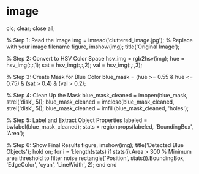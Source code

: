 # image
clc;
clear;
close all;

% Step 1: Read the Image
img = imread('cluttered_image.jpg'); % Replace with your image filename
figure, imshow(img);
title('Original Image');

% Step 2: Convert to HSV Color Space
hsv_img = rgb2hsv(img);
hue = hsv_img(:,:,1);
sat = hsv_img(:,:,2);
val = hsv_img(:,:,3);

% Step 3: Create Mask for Blue Color
blue_mask = (hue >= 0.55 & hue <= 0.75) & (sat > 0.4) & (val > 0.2);

% Step 4: Clean Up the Mask
blue_mask_cleaned = imopen(blue_mask, strel('disk', 5));
blue_mask_cleaned = imclose(blue_mask_cleaned, strel('disk', 5));
blue_mask_cleaned = imfill(blue_mask_cleaned, 'holes');

% Step 5: Label and Extract Object Properties
labeled = bwlabel(blue_mask_cleaned);
stats = regionprops(labeled, 'BoundingBox', 'Area');

% Step 6: Show Final Results
figure, imshow(img);
title('Detected Blue Objects');
hold on;
for i = 1:length(stats)
    if stats(i).Area > 300 % Minimum area threshold to filter noise
        rectangle('Position', stats(i).BoundingBox, 'EdgeColor', 'cyan', 'LineWidth', 2);
    end
end
